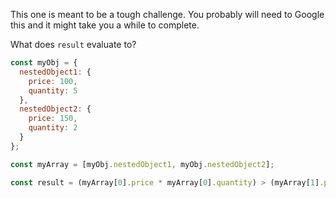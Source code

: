This one is meant to be a tough challenge.  You probably will need to Google this and it might take you a while to complete.

What does `result` evaluate to?

```javascript
const myObj = {
  nestedObject1: {
    price: 100,
    quantity: 5
  },
  nestedObject2: {
    price: 150,
    quantity: 2
  }
};

const myArray = [myObj.nestedObject1, myObj.nestedObject2];

const result = (myArray[0].price * myArray[0].quantity) > (myArray[1].price * myArray[1].quantity); 
```